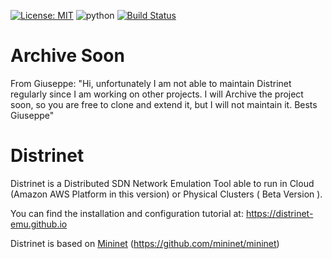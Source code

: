 [![License: MIT](https://img.shields.io/badge/License-MIT-yellow.svg)](https://opensource.org/licenses/MIT)
![python](https://img.shields.io/badge/python-3.6%20%7C%203.7-blue.svg?cacheSeconds=2592000)
[![Build Status](https://travis-ci.org/Giuseppe1992/Distrinet.svg?branch=master)](https://travis-ci.org/github/Giuseppe1992/Distrinet)

# Archive Soon

From Giuseppe: "Hi, unfortunately I am not able to maintain Distrinet regularly since I am working on other projects. I will Archive the project soon, so you are free to clone and extend it, but I will not maintain it. Bests Giuseppe"

# Distrinet

Distrinet is a Distributed SDN Network Emulation Tool able to run in Cloud (Amazon AWS Platform in this version) or Physical Clusters ( Beta Version ).

You can find the installation and configuration tutorial at: https://distrinet-emu.github.io

Distrinet is based on [Mininet](http://mininet.org) (https://github.com/mininet/mininet)


